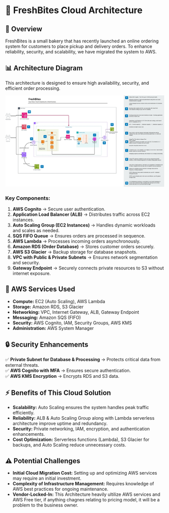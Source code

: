 # 🍞 FreshBites Cloud Architecture

## 📌 Overview
FreshBites is a small bakery that has recently launched an online ordering system for customers to place pickup and delivery orders. To enhance reliability, security, and scalability, we have migrated the system to AWS.

## 📊 Architecture Diagram
This architecture is designed to ensure high availability, security, and efficient order processing.  

![picture](eventmarch6.jpg)  

### **Key Components:**  
1. **AWS Cognito** → Secure user authentication.  
2. **Application Load Balancer (ALB)** → Distributes traffic across EC2 instances.  
3. **Auto Scaling Group (EC2 Instances)** → Handles dynamic workloads and scales as needed.  
4. **SQS FIFO Queue** → Ensures orders are processed in sequence.  
5. **AWS Lambda** → Processes incoming orders asynchronously.  
6. **Amazon RDS (Order Database)** → Stores customer orders securely.  
7. **AWS S3 Glacier** → Backup storage for database snapshots.  
8. **VPC with Public & Private Subnets** → Ensures network segmentation and security.  
9. **Gateway Endpoint** → Securely connects private resources to S3 without internet exposure.  


## 🔧 AWS Services Used
- **Compute:** EC2 (Auto Scaling), AWS Lambda  
- **Storage:** Amazon RDS, S3 Glacier  
- **Networking:** VPC, Internet Gateway, ALB, Gateway Endpoint  
- **Messaging:** Amazon SQS (FIFO)  
- **Security:** AWS Cognito, IAM, Security Groups, AWS KMS  
- **Administration:** AWS System Manager  


## 🔒 Security Enhancements
✅ **Private Subnet for Database & Processing** → Protects critical data from external threats.  
✅ **AWS Cognito with MFA** → Ensures secure authentication.  
✅ **AWS KMS Encryption** → Encrypts RDS and S3 data.  


## ⚡ Benefits of This Cloud Solution
- **Scalability:** Auto Scaling ensures the system handles peak traffic efficiently.  
- **Reliability:** ALB & Auto Scaling Group along with Lambda serverless architecture improve uptime and redundancy.  
- **Security:** Private networking, IAM, encryption, and authentication enhancements.  
- **Cost Optimization:** Serverless functions (Lambda), S3 Glacier for backups, and Auto Scaling reduce unnecessary costs.  

## ⚠️ Potential Challenges
- **Initial Cloud Migration Cost:** Setting up and optimizing AWS services may require an initial investment.  
- **Complexity of Infrastructure Management:** Requires knowledge of AWS best practices for ongoing maintenance.  
- **Vendor-Locked-In:** This Architecture heavily ultilize AWS services and AWS Free tier, if anything chagnes relating to pricing model, it will be a problem to the business owner. 
